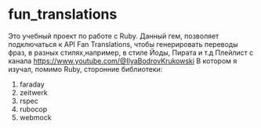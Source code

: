 # fun_translations
Это учебный проект по работе с Ruby.
Данный гем, позволяет подключаться к API Fan Translations, чтобы генерировать переводы фраз,
в разных стилях,например, в стиле Йоды, Пирата и т.д
Плейлист с канала  https://www.youtube.com/@IlyaBodrovKrukowski
В котором я изучал, помимо Ruby, сторонние библиотеки:
1. faraday
2. zeitwerk
3. rspec
4. rubocop
5. webmock
